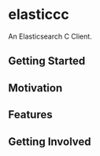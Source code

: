 # elasticcc 
An Elasticsearch C Client.

## Getting Started

## Motivation

## Features

## Getting Involved
